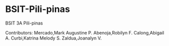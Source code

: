 # BSIT-Pili-pinas
BSIT 3A Pili-pinas

Contributors:
  Mercado,Mark Augustine P.
  Abenoja,Robilyn F.
  Calong,Abigail A.
  Curbi,Katrina Melody S.
  Zaldua,Joanalyn V.
